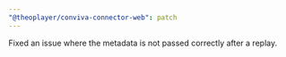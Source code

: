 ```yaml
---
"@theoplayer/conviva-connector-web": patch
---
```


Fixed an issue where the metadata is not passed correctly after a replay.

